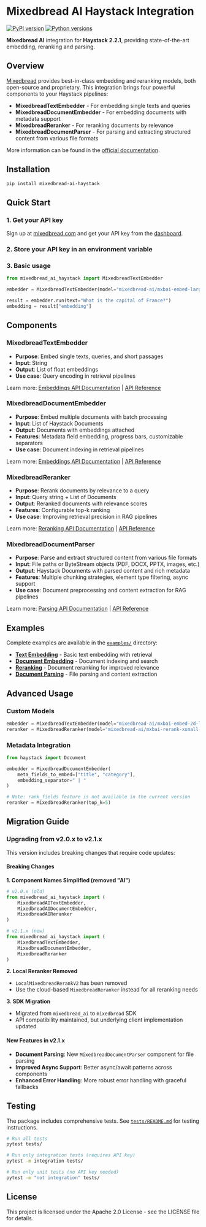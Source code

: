 # Mixedbread AI Haystack Integration

[![PyPI version](https://badge.fury.io/py/mixedbread-ai-haystack.svg)](https://badge.fury.io/py/mixedbread-ai-haystack)
[![Python versions](https://img.shields.io/pypi/pyversions/mixedbread-ai-haystack.svg)](https://pypi.org/project/mixedbread-ai-haystack/)

**Mixedbread AI** integration for **Haystack 2.2.1**, providing state-of-the-art embedding, reranking and parsing.

## Overview

[Mixedbread](https://www.mixedbread.com) provides best-in-class embedding and reranking models, both open-source and proprietary. This integration brings four powerful components to your Haystack pipelines:

- **MixedbreadTextEmbedder** - For embedding single texts and queries
- **MixedbreadDocumentEmbedder** - For embedding documents with metadata support  
- **MixedbreadReranker** - For reranking documents by relevance
- **MixedbreadDocumentParser** - For parsing and extracting structured content from various file formats

More information can be found in the [official documentation](https://www.mixedbread.com/docs).


## Installation

```bash
pip install mixedbread-ai-haystack
```

## Quick Start

### 1. Get your API key
Sign up at [mixedbread.com](https://www.mixedbread.com) and get your API key from the [dashboard](https://www.platform.mixedbread.com/).

### 2. Store your API key in an environment variable

### 3. Basic usage
```python
from mixedbread_ai_haystack import MixedbreadTextEmbedder

embedder = MixedbreadTextEmbedder(model="mixedbread-ai/mxbai-embed-large-v1")

result = embedder.run(text="What is the capital of France?")
embedding = result["embedding"]
```

## Components

### MixedbreadTextEmbedder
- **Purpose**: Embed single texts, queries, and short passages
- **Input**: String
- **Output**: List of float embeddings
- **Use case**: Query encoding in retrieval pipelines

Learn more: [Embeddings API Documentation](https://www.mixedbread.com/docs/embeddings/overview) | [API Reference](https://www.mixedbread.com/api-reference/endpoints/embeddings)

### MixedbreadDocumentEmbedder  
- **Purpose**: Embed multiple documents with batch processing
- **Input**: List of Haystack Documents
- **Output**: Documents with embeddings attached
- **Features**: Metadata field embedding, progress bars, customizable separators
- **Use case**: Document indexing in retrieval pipelines

Learn more: [Embeddings API Documentation](https://www.mixedbread.com/docs/embeddings/overview) | [API Reference](https://www.mixedbread.com/api-reference/endpoints/embeddings)

### MixedbreadReranker
- **Purpose**: Rerank documents by relevance to a query
- **Input**: Query string + List of Documents  
- **Output**: Reranked documents with relevance scores
- **Features**: Configurable top-k ranking
- **Use case**: Improving retrieval precision in RAG pipelines

Learn more: [Reranking API Documentation](https://www.mixedbread.com/docs/reranking/overview) | [API Reference](https://www.mixedbread.com/api-reference/endpoints/reranking)

### MixedbreadDocumentParser
- **Purpose**: Parse and extract structured content from various file formats
- **Input**: File paths or ByteStream objects (PDF, DOCX, PPTX, images, etc.)
- **Output**: Haystack Documents with parsed content and rich metadata
- **Features**: Multiple chunking strategies, element type filtering, async support
- **Use case**: Document preprocessing and content extraction for RAG pipelines

Learn more: [Parsing API Documentation](https://www.mixedbread.com/docs/parsing/overview) | [API Reference](https://www.mixedbread.com/api-reference/endpoints/parsing)

## Examples

Complete examples are available in the [`examples/`](./examples/) directory:

- **[Text Embedding](./examples/mixedbread_text_embedding.py)** - Basic text embedding with retrieval
- **[Document Embedding](./examples/mixedbread_document_embedding.py)** - Document indexing and search  
- **[Reranking](./examples/mixedbread_reranking.py)** - Document reranking for improved relevance
- **[Document Parsing](./examples/mixedbread_document_parsing.py)** - File parsing and content extraction

## Advanced Usage

### Custom Models
```python
embedder = MixedbreadTextEmbedder(model="mixedbread-ai/mxbai-embed-2d-large-v1")
reranker = MixedbreadReranker(model="mixedbread-ai/mxbai-rerank-xsmall-v1")
```

### Metadata Integration
```python
from haystack import Document

embedder = MixedbreadDocumentEmbedder(
    meta_fields_to_embed=["title", "category"],
    embedding_separator=" | "
)

# Note: rank_fields feature is not available in the current version
reranker = MixedbreadReranker(top_k=5)
```

## Migration Guide

### Upgrading from v2.0.x to v2.1.x

This version includes breaking changes that require code updates:

#### Breaking Changes

**1. Component Names Simplified (removed "AI")**
```python
# v2.0.x (old)
from mixedbread_ai_haystack import (
    MixedbreadAITextEmbedder,
    MixedbreadAIDocumentEmbedder, 
    MixedbreadAIReranker
)

# v2.1.x (new)
from mixedbread_ai_haystack import (
    MixedbreadTextEmbedder,
    MixedbreadDocumentEmbedder,
    MixedbreadReranker
)
```

**2. Local Reranker Removed**
- `LocalMixedbreadRerankV2` has been removed
- Use the cloud-based `MixedbreadReranker` instead for all reranking needs

**3. SDK Migration**
- Migrated from `mixedbread_ai` to `mixedbread` SDK
- API compatibility maintained, but underlying client implementation updated

#### New Features in v2.1.x
- **Document Parsing**: New `MixedbreadDocumentParser` component for file parsing
- **Improved Async Support**: Better async/await patterns across components
- **Enhanced Error Handling**: More robust error handling with graceful fallbacks

## Testing

The package includes comprehensive tests. See [`tests/README.md`](./tests/README.md) for testing instructions.

```bash
# Run all tests
pytest tests/

# Run only integration tests (requires API key)
pytest -m integration tests/

# Run only unit tests (no API key needed)  
pytest -m "not integration" tests/
```

## License

This project is licensed under the Apache 2.0 License - see the LICENSE file for details.
